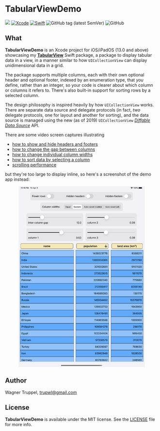 # TabularViewDemo
![](https://img.shields.io/badge/platforms-iOS/iPadOS%2013%20-red)
[![Xcode](https://img.shields.io/badge/Xcode-11-blueviolet.svg)](https://developer.apple.com/xcode)
[![Swift](https://img.shields.io/badge/Swift-5.2-orange.svg)](https://swift.org)
![GitHub tag (latest SemVer)](https://img.shields.io/github/v/tag/wltrup/TabularViewDemo)
![GitHub](https://img.shields.io/github/license/wltrup/TabularViewDemo)

## What

**TabularViewDemo** is an Xcode project for iOS/iPadOS (13.0 and above) showcasing my [**TabularView**](https://github.com/wltrup/TabularView) Swift package, a package to display tabular data in a view, in a manner similar to how `UICollectionView` can display unidimensional data in a grid.

The package supports multiple columns, each with their own optional header and optional footer, indexed by an enumeration type, that *you* define, rather than an integer, so your code is clearer about which column or columns it refers to. There's also built-in support for sorting rows by a selected column.

The design philosophy is inspired heavily by how `UICollectionView` works. There are separate data source and delegate protocols (in fact, *two* delegate protocols, one for layout and another for sorting), and the data source is managed using the new (as of 2019) `UICollectionView` [*Diffable Data Source*](https://developer.apple.com/documentation/uikit/uicollectionviewdiffabledatasource) API.

There are some video screen captures illustrating

- [how to show and hide headers and footers](/TabularView_hiding_HFs.mov)
- [how to change the gap between columns](/TabularView_inter_cols_gap.mov)
- [how to change individual column widths](/TabularView_col_widths.mov)
- [how to sort data by selecting a column](/TabularView_sorting.mov)
- [scrolling performance](/TabularView_scrolling_perf.mov)

but they're too large to display inline, so here's a screenshot of the demo app instead:

<p align="center">
<img src="/TabularView.png" alt="A screen shot of the demo app for the TabularView package" width="417">
</p>

## Author

Wagner Truppel, trupwl@gmail.com

## License

**TabularViewDemo** is available under the MIT license. See the [LICENSE](./LICENSE) file for more info.
